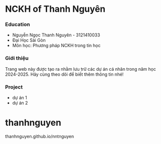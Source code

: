 # NCKH of Thanh Nguyên
### Education
- Nguyễn Ngọc Thanh Nguyên - 3121410033
- Đại Học Sài Gòn
- Môn học: Phương pháp NCKH trong tin học

### Giới thiệu 
  Trang web này được tạo ra nhằm lưu trữ các dự án cá nhân trong năm học 2024-2025. 
  Hãy cùng theo dõi để biết thêm thông tin nhé!
  
### Project
- dự án 1
- dự án 2

# thanhnguyen
thanhnguyen.github.io/nntnguyen
